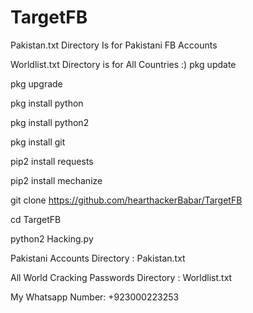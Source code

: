 # TargetFB

Pakistan.txt Directory Is for Pakistani FB Accounts

Worldlist.txt Directory is for All Countries :)
pkg update

pkg upgrade

pkg install python

pkg install python2

pkg install git

pip2 install requests

pip2 install mechanize

git clone https://github.com/hearthackerBabar/TargetFB

cd TargetFB

python2 Hacking.py

Pakistani Accounts Directory : Pakistan.txt

All World Cracking Passwords Directory : Worldlist.txt


My Whatsapp Number: +923000223253
